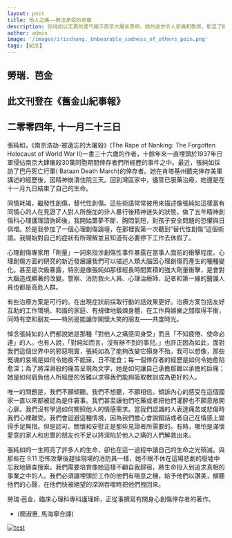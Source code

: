 ```yaml
---
layout: post
title: 他人之痛——無法承受的悲傷                 
description: 张纯如以无畏的勇气揭示南京大屠杀真相，她的逝世令人悲痛和敬佩，彰显了她对历史和正义的不懈追求。
author: admin
image: '/images/irischang._Unbearable_sadness_of_others_pain.png'
tags: [紀念]
---
```

## 勞瑞．芭金

## 此文刊登在《舊金山紀事報》 

## 二零零四年, 十一月二十三日

 
張純如，《南京浩劫-被遺忘的大屠殺》(The Rape of Nanking: The Forgotten Holocaust of World War II)一書三十六歲的作者，十餘年來一直埋頭於1937年日軍侵佔南京大肆屠殺30萬同胞期間倖存者們所經歷的事件之中。最近，張純如採訪了巴丹死亡行軍( Bataan Death March)的倖存者。她在肯塔基州聽完倖存美軍講述的經歷後，因精神崩潰住院三天。回到灣區家中，儘管已服藥治療，她還是在十一月九日結束了自己的生命。

同情耗竭，繼發性創傷，替代性創傷。這些術語常常被用來描述像張純如這樣富有同情心的人在見證了人對人所施加的非人暴行後精神迷失的狀態。做了五年精神創傷科心理護理諮詢師後，我開始噩夢不斷、胸悶氣短，對孩子安全問題的恐懼與日俱增。於是我參加了一個心理創傷論壇，在那裡我第一次聽到“替代性創傷”這個術語。我開始對自己的症狀有所理解並且知道有必要停下工作去休假了。

心理創傷專家用「劑量」一詞來指涉創傷性事件暴露在當事人面前的衝擊程度。心理創傷方面的研究的新近發展讓我們可以描述人類大腦因心理創傷而產生的種種變化。甚至是次級暴露，特別是像張純如那樣經長時間累積的強大劑量衝擊，是會對大腦造成顯著的改變。警察、消防救火人員、心理治療師、記者和第一線的醫護人員也都是高危人群。

有些治療方案是可行的。在出現症狀前採取行動的話效果更好。治療方案包括友好互助的工作環境、和諧的家庭、有規律地鍛煉身體，在工作與娛樂之間取得平衡，同時有空和朋友——特別是能讓你開懷大笑的朋友——共度時光。

悼念張純如的人們都說她是那種「對他人之痛感同身受」而且「不知疲倦、使命必達」的人。也有人說，「對純如而言，沒有辦不到的事兒。」也許正因為如此，面對我們這個世界中的邪惡現實，張純如為了能夠改變它殞身不殆。我可以想像，那些冤魂的哀鳴是如何令她夜不能寐，日不能食；每一個倖存者的經歷是如何令她愈陷愈深；為了將深淵般的痛苦呈現為文字，她是如何讓自己承擔那難以承擔的巨痛；她是如何肩負他人所經歷的苦難以求得我們能夠吸取教訓成為更好的人。

唯一的問題是，我們不願傾聽。我們不想聽，不願相信。傾訴內心的感受在這個國家一直以來都被認為是件窘事。我們甚至讓他們吃藥或者把他們灌醉也不願意敞開心扉。我們沒有學過如何關照他人的情感需求。當我們認識的人表達痛苦或悲傷時我們心裡難受。我們會迴避這種情境，因為我們擔心會說錯話或者自己在情感上變得手足無措。但是認可、關懷和安慰正是那些見證者所需要的。有時，哪怕是滿懷愛意的家人和忠實的朋友也不足以將深陷於他人之痛的人們解救出來。

張純如的一生照亮了許多人的生命，卻也在這一過程中讓自己的生命之光殞滅。與那些在 9.11 恐怖攻擊後趕往現場的消防員一樣，她不眠不休在這場悲劇的廢墟中忘我地篩查搜索。我們需要培育像她這樣不顧自我歸宿，將生命投入到追求真相的事業之中的人。我們必須讓埋頭於工作的他們有喘息之機，給予他們以讚美，傾聽他們的心聲，在他們快被絕望的深淵吞噬時把他們拽回來。

勞瑞‧芭金，臨床心理科專科護理師，正從事撰寫有關身心創傷倖存者的著作。

* (簡淑惠, 馬海寧合譯)



<a href="https://en.irischanglabs.com/pdf/4_Unbearable sadness of others' pain_Laurie Barkin.pdf" target="_blank">
  <img src="https://en.irischanglabs.com/images/4_Unbearable sadness of others' pain_Laurie Barkin.jpg" alt="test" title="点击查看PDF">
</a>
